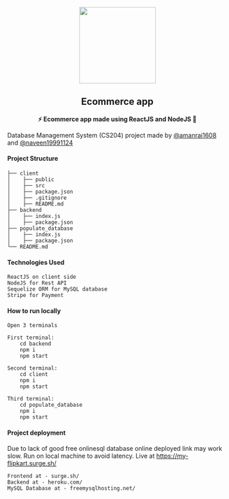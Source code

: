 <p align="center"><img src="https://image.flaticon.com/icons/svg/2898/2898444.svg" align="center" width="175"></p>
<h2 align="center">Ecommerce app</h2>

<p align="center"><b>⚡ Ecommerce app made using ReactJS and NodeJS 🛒</b></p>


Database Management System (CS204) project made by [@amanraj1608](https://twitter.com/amanraj1608) and [@naveen19991124](https://github.com/naveen19991124)


#### Project Structure

```
├── client
│    ├── public
│    ├── src
│    ├── package.json
│    ├── .gitignore
│    ├── README.md
├── backend
│    ├── index.js
│    ├── package.json
├── populate_database
│    ├── index.js
│    ├── package.json
└── README.md
```


#### Technologies Used

```
ReactJS on client side
NodeJS for Rest API
Sequelize ORM for MySQL database
Stripe for Payment
```

#### How to run locally

```
Open 3 terminals

First terminal:
    cd backend
    npm i
    npm start

Second terminal:
    cd client
    npm i
    npm start

Third terminal:
    cd populate_database
    npm i
    npm start
```

#### Project deployment

Due to lack of good free onlinesql database online deployed link may work slow. Run on local machine to avoid latency.
Live at https://my-flipkart.surge.sh/

```
Frontend at - surge.sh/
Backend at - heroku.com/
MySQL Database at - freemysqlhosting.net/
```


